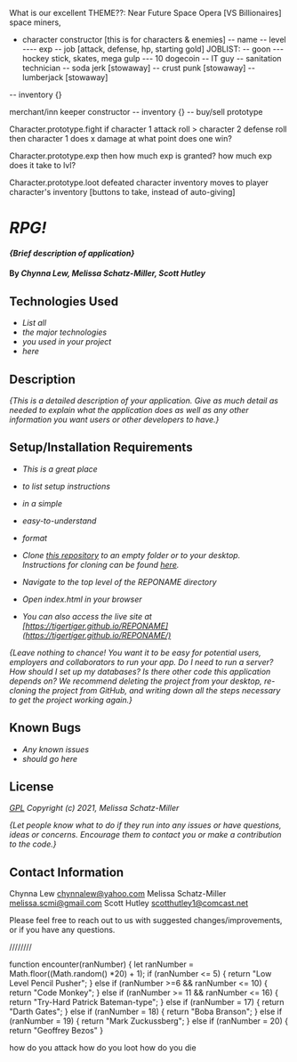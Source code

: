 
What is our excellent THEME??: Near Future Space Opera [VS Billionaires]
space miners, 

- character constructor [this is for characters & enemies]
-- name
-- level
---- exp
-- job [attack, defense, hp, starting gold]
JOBLIST:
-- goon
--- hockey stick, skates, mega gulp
--- 10 dogecoin
-- IT guy
-- sanitation technician
-- soda jerk [stowaway]
-- crust punk [stowaway]
-- lumberjack [stowaway]
<!-- -- mercenery
-- trader
-- spaaaace wizard
-- contract worker
-- mechanic
-- miner
-- accountant
-- influencer/youtuber
-- developer
-- chef
-- custodian -->



<!-- -- race -->
<!-- -- hp -->
<!-- -- stats -->
<!-- -- attack
-- defense -->
<!-- ** held items/weapons [wait on this, cause it's going to be hard] -->
-- inventory {}
<!-- -- MONEY GOLD PIECES! Platinum! Riches. Treasure. -->

merchant/inn keeper constructor
-- inventory {}
-- buy/sell prototype
<!-- -- dialogue -->

Character.prototype.fight 
if character 1 attack roll > character 2 defense roll
then character 1 does x damage
at what point does one win?

Character.prototype.exp
then how much exp is granted?
how much exp does it take to lvl?

Character.prototype.loot
defeated character inventory moves to player character's inventory [buttons to take, instead of auto-giving]



# _RPG!_

#### _{Brief description of application}_

#### By _**Chynna Lew, Melissa Schatz-Miller, Scott Hutley**_

## Technologies Used

* _List all_
* _the major technologies_
* _you used in your project_
* _here_

## Description

_{This is a detailed description of your application. Give as much detail as needed to explain what the application does as well as any other information you want users or other developers to have.}_

## Setup/Installation Requirements

* _This is a great place_
* _to list setup instructions_
* _in a simple_
* _easy-to-understand_
* _format_

* _Clone [this repository](https://github.com/tigertiger/REPONAME) to an empty folder or to your desktop.  
Instructions for cloning can be found [here](https://docs.github.com/en/github/creating-cloning-and-archiving-repositories/cloning-a-repository-from-github/cloning-a-repository)._
* _Navigate to the top level of the REPONAME directory_
* _Open index.html in your browser_
* _You can also access the live site at [https://tigertiger.github.io/REPONAME](https://tigertiger.github.io/REPONAME/)_

_{Leave nothing to chance! You want it to be easy for potential users, employers and collaborators to run your app. Do I need to run a server? How should I set up my databases? Is there other code this application depends on? We recommend deleting the project from your desktop, re-cloning the project from GitHub, and writing down all the steps necessary to get the project working again.}_

## Known Bugs

* _Any known issues_
* _should go here_

## License

_[GPL](https://opensource.org/licenses/gpl-license)_
_Copyright (c) 2021, Melissa Schatz-Miller_

_{Let people know what to do if they run into any issues or have questions, ideas or concerns.  Encourage them to contact you or make a contribution to the code.}_

## Contact Information

Chynna Lew <chynnalew@yahoo.com>
Melissa Schatz-Miller <melissa.scmi@gmail.com>
Scott Hutley <scotthutley1@comcast.net>

Please feel free to reach out to us with suggested changes/improvements, or if you have any questions.

////////

function encounter(ranNumber) {
let ranNumber = Math.floor((Math.random() *20) + 1);
 if (ranNumber <= 5) {
return "Low Level Pencil Pusher";
} else if (ranNumber >=6 && ranNumber <= 10) {
return "Code Monkey";
} else if (ranNumber >= 11 && ranNumber <= 16) {
return "Try-Hard Patrick Bateman-type";
} else if (ranNumber = 17) {
return "Darth Gates";
} else if (ranNumber = 18) {
return "Boba Branson";
} else if (ranNumber = 19) {
return "Mark Zuckussberg";
} else if (ranNumber = 20) {
return "Geoffrey Bezos"
}

how do you attack
how do you loot
how do you die